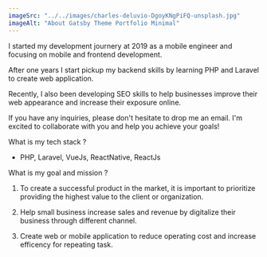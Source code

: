 ```yaml
---
imageSrc: "../../images/charles-deluvio-DgoyKNgPiFQ-unsplash.jpg"
imageAlt: "About Gatsby Theme Portfolio Minimal"
---
```

I started my development journery at 2019 as a mobile engineer and focusing on mobile and frontend development. 

After one years I start pickup my backend skills by learning PHP and Laravel to create web application. 

Recently, I also been developing SEO skills to help businesses improve their web appearance and increase their exposure online. 

If you have any inquiries, please don't hesitate to drop me an email. I'm excited to collaborate with you and help you achieve your goals!

What is my tech stack ?
- PHP, Laravel, VueJs, ReactNative, ReactJs

What is my goal and mission ? 
1. To create a successful product in the market, it is important to prioritize providing the highest value to the client or organization.

2. Help small business increase sales and revenue by digitalize their business through different channel.

3. Create web or mobile application to reduce operating cost and increase efficency for repeating task. 
